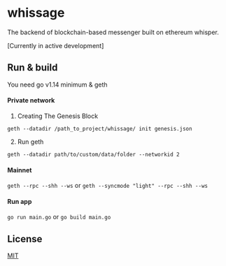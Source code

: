 # whissage
The backend of blockchain-based messenger built on ethereum whisper.

[Сurrently in active development]

## Run & build
You need go v1.14 minimum & geth 

#### Private network
1. Creating The Genesis Block

`geth --datadir /path_to_project/whissage/ init genesis.json`

2. Run geth

`geth --datadir path/to/custom/data/folder --networkid 2`

#### Mainnet

`geth --rpc --shh --ws` or `geth --syncmode "light" --rpc --shh --ws`

#### Run app

`go run main.go` or `go build main.go`

## License
[MIT](https://github.com/semyon-dev/whissage/blob/master/LICENSE)
